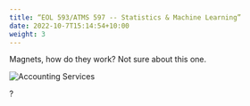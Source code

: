 ```yaml
---
title: “EOL 593/ATMS 597 -- Statistics & Machine Learning”
date: 2022-10-7T15:14:54+10:00
weight: 3
---
```


Magnets, how do they work? Not sure about this one.

![Accounting Services](/images/austin-distel-nGc5RT2HmF0-unsplash.jpg)

?
